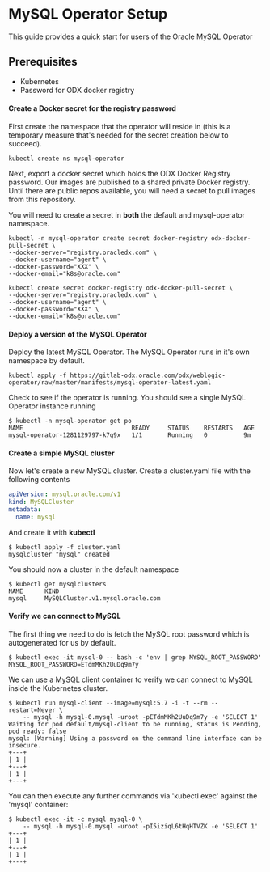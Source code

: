 # MySQL Operator Setup

This guide provides a quick start for users of the Oracle MySQL Operator

## Prerequisites

* Kubernetes
* Password for ODX docker registry

#### Create a Docker secret for the registry password

First create the namespace that the operator will reside in (this is a temporary measure that's needed for the secret creation
below to succeed).

```
kubectl create ns mysql-operator
```

Next, export a docker secret which holds the ODX Docker Registry password. Our images are published to a shared
private Docker registry. Until there are public repos available, you will need a secret to pull images from this repository.

You will need to create a secret in **both** the default and mysql-operator namespace.

```
kubectl -n mysql-operator create secret docker-registry odx-docker-pull-secret \
--docker-server="registry.oracledx.com" \
--docker-username="agent" \
--docker-password="XXX" \
--docker-email="k8s@oracle.com"

kubectl create secret docker-registry odx-docker-pull-secret \
--docker-server="registry.oracledx.com" \
--docker-username="agent" \
--docker-password="XXX" \
--docker-email="k8s@oracle.com"
```



#### Deploy a version of the MySQL Operator

Deploy the latest MySQL Operator. The MySQL Operator runs in it's own namespace by default.

```
kubectl apply -f https://gitlab-odx.oracle.com/odx/weblogic-operator/raw/master/manifests/mysql-operator-latest.yaml
```

Check to see if the operator is running. You should see a single MySQL Operator instance running

```
$ kubectl -n mysql-operator get po
NAME                              READY     STATUS    RESTARTS   AGE
mysql-operator-1281129797-k7q9x   1/1       Running   0          9m
```

#### Create a simple MySQL cluster

Now let's create a new MySQL cluster. Create a cluster.yaml file with the following contents

```yaml
apiVersion: mysql.oracle.com/v1
kind: MySQLCluster
metadata:
  name: mysql
```

And create it with **kubectl**

```
$ kubectl apply -f cluster.yaml
mysqlcluster "mysql" created
```

You should now a cluster in the default namespace

```
$ kubectl get mysqlclusters
NAME      KIND
mysql     MySQLCluster.v1.mysql.oracle.com
```

#### Verify we can connect to MySQL

The first thing we need to do is fetch the MySQL root password which is autogenerated for us by default.

```
$ kubectl exec -it mysql-0 -- bash -c 'env | grep MYSQL_ROOT_PASSWORD'
MYSQL_ROOT_PASSWORD=ETdmMKh2UuDq9m7y
```

We can use a MySQL client container to verify we can connect to MySQL inside the Kubernetes cluster.

```
$ kubectl run mysql-client --image=mysql:5.7 -i -t --rm --restart=Never \
    -- mysql -h mysql-0.mysql -uroot -pETdmMKh2UuDq9m7y -e 'SELECT 1'
Waiting for pod default/mysql-client to be running, status is Pending, pod ready: false
mysql: [Warning] Using a password on the command line interface can be insecure.
+---+
| 1 |
+---+
| 1 |
+---+
```

You can then execute any further commands via 'kubectl exec' against the 'mysql' 
container:

```
$ kubectl exec -it -c mysql mysql-0 \
    -- mysql -h mysql-0.mysql -uroot -pI5iziqL6tHqHTVZK -e 'SELECT 1'
+---+
| 1 |
+---+
| 1 |
+---+
```


